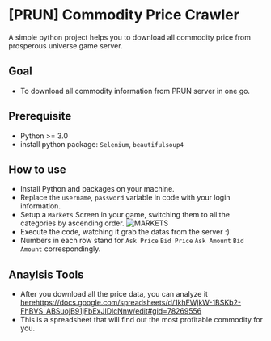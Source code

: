 # [PRUN] Commodity Price Crawler
A simple python project helps you to download all commodity price from prosperous universe game server.

## Goal
- To download all commodity information from PRUN server in one go.

## Prerequisite
- Python >= 3.0
- install python package: `Selenium`, `beautifulsoup4`

## How to use
- Install Python and packages on your machine.
- Replace the `username`, `password` variable in code with your login information.
- Setup a `Markets` Screen in your game, switching them to all the categories by ascending order.
  ![MARKETS](https://github.com/charlie275691502/PRUN_CommodityPriceCrawler/assets/18097644/d77cb90b-e4db-47d4-a34c-cf94b0b6bb40)
- Execute the code, watching it grab the datas from the server :)
- Numbers in each row stand for `Ask Price` `Bid Price` `Ask Amount` `Bid Amount` correspondingly.

## Anaylsis Tools
- After you download all the price data, you can analyze it [here](https://docs.google.com/spreadsheets/d/1khFWjkW-1BSKb2-FhBVS_ABSuojB91jFbExJIDlcNnw/edit#gid=78269556)https://docs.google.com/spreadsheets/d/1khFWjkW-1BSKb2-FhBVS_ABSuojB91jFbExJIDlcNnw/edit#gid=78269556
- This is a spreadsheet that will find out the most profitable commodity for you. 
